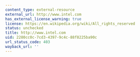 ```yaml
---
content_type: external-resource
external_url: http://www.intel.com
has_external_license_warning: true
license: https://en.wikipedia.org/wiki/All_rights_reserved
status: unchecked
title: http://www.intel.com
uid: 2280cc0c-7cd3-4397-9c4c-88f8225ba90c
url_status_code: 403
wayback_url: ''
---
```

